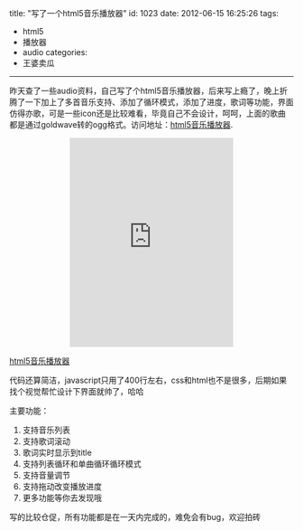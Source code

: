 title: "写了一个html5音乐播放器"
id: 1023
date: 2012-06-15 16:25:26
tags:
- html5
- 播放器
- audio
categories:
- 王婆卖瓜
---

昨天查了一些audio资料，自己写了个html5音乐播放器，后来写上瘾了，晚上折腾了一下加上了多首音乐支持、添加了循环模式，添加了进度，歌词等功能，界面仿得亦歌，可是一些icon还是比较难看，毕竟自己不会设计，呵呵，上面的歌曲都是通过goldwave转的ogg格式。访问地址：[html5音乐播放器](http://4.qdemo.sinaapp.com/html5/audio/player.html).

<center><iframe src="http://4.qdemo.sinaapp.com/html5/audio/player.html" width="290" height="370" scrolling='no' frameborder="0"></iframe></center>

[html5音乐播放器](http://4.qdemo.sinaapp.com/html5/audio/player.html)

代码还算简洁，javascript只用了400行左右，css和html也不是很多，后期如果找个视觉帮忙设计下界面就帅了，哈哈

主要功能：

1.  支持音乐列表
2.  支持歌词滚动
3.  歌词实时显示到title
4.  支持列表循环和单曲循环循环模式
5.  支持音量调节
6.  支持拖动改变播放进度
7.  更多功能等你去发现哦

写的比较仓促，所有功能都是在一天内完成的，难免会有bug，欢迎拍砖
